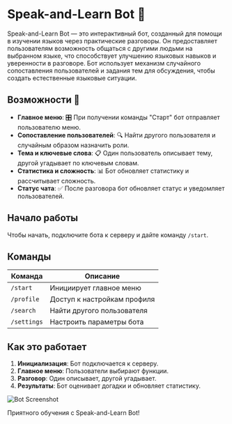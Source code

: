 # Speak-and-Learn Bot 🤖

Speak-and-Learn Bot — это интерактивный бот, созданный для помощи в изучении языков через практические разговоры. Он предоставляет пользователям возможность общаться с другими людьми на выбранном языке, что способствует улучшению языковых навыков и уверенности в разговоре. Бот использует механизм случайного сопоставления пользователей и задания тем для обсуждения, чтобы создать естественные языковые ситуации.

## Возможности 🚀

- **Главное меню**: 🎛️ При получении команды "Старт" бот отправляет пользователю меню.
- **Сопоставление пользователей**: 🔍 Найти другого пользователя и случайным образом назначить роли.
- **Тема и ключевые слова**: 📋 Один пользователь описывает тему, другой угадывает по ключевым словам.
- **Статистика и сложность**: 📊 Бот обновляет статистику и рассчитывает сложность.
- **Статус чата**: ✅ После разговора бот обновляет статус и уведомляет пользователей.

## Начало работы

Чтобы начать, подключите бота к серверу и дайте команду `/start`.

## Команды

| Команда    | Описание                         |
|------------|----------------------------------|
| `/start`   | Инициирует главное меню           |
| `/profile` | Доступ к настройкам профиля       |
| `/search`  | Найти другого пользователя        |
| `/settings`| Настроить параметры бота          |

## Как это работает

1. **Инициализация**: Бот подключается к серверу.
2. **Главное меню**: Пользователи выбирают функции.
3. **Разговор**: Один описывает, другой угадывает.
4. **Результаты**: Бот оценивает догадки и обновляет статистику.

![Bot Screenshot](https://example.com/screenshot.png)

Приятного обучения с Speak-and-Learn Bot!
